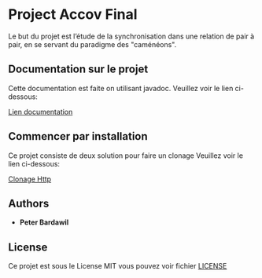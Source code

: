 # Project Accov Final

 Le but du projet est l’étude de la synchronisation dans une relation de pair à pair, en se servant du paradigme des "caménéons". 

## Documentation sur le projet 

Cette documentation est faite on utilisant javadoc. Veuillez voir le lien ci-dessous:

[Lien documentation](http://peterbardawil.com)

## Commencer par installation

Ce projet consiste de deux solution pour faire un clonage Veuillez voir le lien ci-dessous:

[Clonage Http](https://github.com/peterbardawil/projet-accov.git)

## Authors

* **Peter Bardawil**

## License

Ce projet est sous le License MIT vous pouvez voir fichier [LICENSE](LICENSE)

